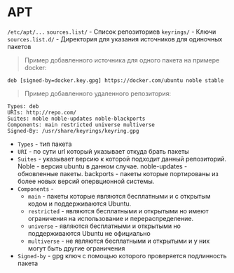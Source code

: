 
# APT
`/etc/apt/...`
	`sources.list/` - Список репозиториев 
	`keyrings/` - Ключи
	`sources.list.d/` - Директория для указания источников для одиночных пакетов

>Пример добавленного источника для одного пакета на примере docker:
```
deb [signed-by=docker.key.gpg] https://docker.com/ubuntu noble stable
```

>Пример добавленного удаленного репозитория:
```
Types: deb
URIs: http://repo.com/
Suites: noble noble-updates noble-blackports
Components: main restricted universe multiverse
Signed-By: /usr/share/keyrings/keyring.gpg
```
- `Types` - тип пакета
- `URI` - по сути url который указывает откуда брать пакеты
- `Suites` - указывает версию к которой подходит данный репозиторий. Noble - версия ubuntu в данном случае. noble-updates - обновленные пакеты. backports - пакеты которые портированы из более новых версий опервционной системы.
- `Components` - 
	- `main` - пакеты которые являются бесплатными и с открытым кодом и поддерживаются Ubuntu.
	- `restricted` - являются бесплатными и открытыми но имеют ограничения на использование и перераспределение.
	- `universe` - являются бесплатными и открытыми но поддерживаются Ubuntu не официально
	- `multiverse` - не являются бесплатными и открытыми и у них могут быть другие ограничения 
- `Signed-by` -  gpg ключ с помощью которого проверяется подлинность пакета

